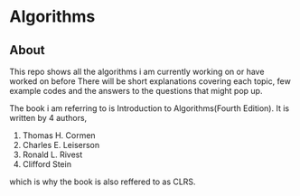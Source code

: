 # Algorithms

## About 

This repo shows all the algorithms i am currently working on or have worked on before
There will be short explanations covering each topic, few example codes and the answers to the questions
that might pop up.

The book i am referring to is Introduction to Algorithms(Fourth Edition).
It is written by 4 authors,
1. Thomas H. Cormen
2. Charles E. Leiserson
3. Ronald L. Rivest
4. Clifford Stein

which is why the book is also reffered to as CLRS.


